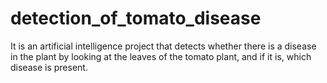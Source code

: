 # detection_of_tomato_disease
It is an artificial intelligence project that detects whether there is a disease in the plant by looking at the leaves of the tomato plant, and if it is, which disease is present.
